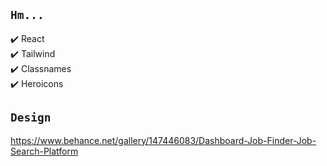 ## `Hm...`
:heavy_check_mark: React <br>
:heavy_check_mark: Tailwind <br>
:heavy_check_mark: Classnames <br>
:heavy_check_mark: Heroicons <br>

## `Design`
https://www.behance.net/gallery/147446083/Dashboard-Job-Finder-Job-Search-Platform

